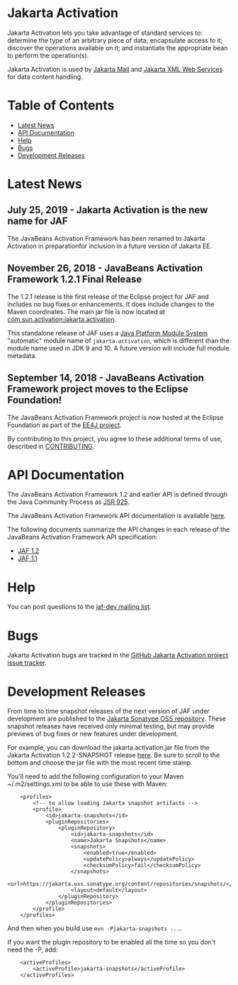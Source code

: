 # Jakarta Activation

Jakarta Activation lets you take advantage of standard services to:
determine the type of an arbitrary piece of data; encapsulate access to
it; discover the operations available on it; and instantiate the
appropriate bean to perform the operation(s).

Jakarta Activation is used by
[Jakarta Mail](https://github.com/eclipse-ee4j/javamail) and
[Jakarta XML Web Services](https://github.com/eclipse-ee4j/jax-ws-api)
for data content handling.

# Table of Contents
* [Latest News](#Latest_News)
* [API Documentation](#API_Documentation)
* [Help](#Help)
* [Bugs](#Bugs)
* [Development Releases](#Development_Releases)

# <a name="Latest_News"></a>Latest News

## July 25, 2019 - Jakarta Activation is the new name for JAF ##

The JavaBeans Activation Framework has been renamed to Jakarta Activation
in preparationfor inclusion in a future version of Jakarta EE.

## November 26, 2018 - JavaBeans Activation Framework 1.2.1 Final Release ##

The 1.2.1 release is the first release of the Eclipse project for JAF
and includes no bug fixes or enhancements. It does include changes
to the Maven coordinates. The main jar file is now located at
[com.sun.activation:jakarta.activation](https://repo1.maven.org/maven2/com/sun/activation/jakarta.activation/1.2.1/jakarta.activation-1.2.1.jar).

This standalone release of JAF uses a
[Java Platform Module System](http://openjdk.java.net/projects/jigsaw/spec/)
"automatic" module name of `jakarta.activation`, which is different than the
module name used in JDK 9 and 10.
A future version will include full module metadata.

## September 14, 2018 - JavaBeans Activation Framework project moves to the Eclipse Foundation! ##

The JavaBeans Activation Framework project is now hosted at the Eclipse
Foundation as part of the
[EE4J project](https://projects.eclipse.org/projects/ee4j).

By contributing to this project, you agree to these additional terms of
use, described in [CONTRIBUTING](CONTRIBUTING.md).

# <a name="API_Documentation"></a>API Documentation

The JavaBeans Activation Framework 1.2 and earlier API is defined
through the Java Community Process as
[JSR 925](http://jcp.org/en/jsr/detail?id=925).

The JavaBeans Activation Framework API documentation is available
[here](https://eclipse-ee4j.github.io/jaf/docs/api/).

The following documents summarize the API changes in each release of
the JavaBeans Activation Framework API specification:

-   [JAF 1.2](docs/JAF-1.2-changes.txt)
-   [JAF 1.1](docs/JAF-1.1-changes.txt)

# <a name="Help"></a>Help

You can post questions to the
[jaf-dev mailing list](https://accounts.eclipse.org/mailing-list/jaf-dev).

# <a name="Bugs"></a>Bugs

Jakarta Activation bugs are tracked in the
[GitHub Jakarta Activation project issue tracker](https://github.com/eclipse-ee4j/jaf/issues).

# <a name="Development_Releases"></a>Development Releases

From time to time snapshot releases of the next version of JAF
under development are published to the
[Jakarta Sonatype OSS repository](http://jakarta.oss.sonatype.org).
These snapshot releases have received only minimal testing, but may
provide previews of bug fixes or new features under development.

For example, you can download the jakarta.activation.jar file from the Jakarta Activation
1.2.2-SNAPSHOT release
[here](https://jakarta.oss.sonatype.org/content/repositories/snapshots/com/sun/activation/jakarta.activation/1.2.2-SNAPSHOT/).
Be sure to scroll to the bottom and choose the jar file with the most
recent time stamp.

You'll need to add the following configuration to your Maven ~/.m2/settings.xml
to be able to use these with Maven:

```
    <profiles>
        <!-- to allow loading Jakarta snapshot artifacts -->
        <profile>
            <id>jakarta-snapshots</id>
            <pluginRepositories>
                <pluginRepository>
                    <id>jakarta-snapshots</id>
                    <name>Jakarta Snapshots</name>
                    <snapshots>
                        <enabled>true</enabled>
                        <updatePolicy>always</updatePolicy>
                        <checksumPolicy>fail</checksumPolicy>
                    </snapshots>
                    <url>https://jakarta.oss.sonatype.org/content/repositories/snapshots/</url>
                    <layout>default</layout>
                </pluginRepository>
            </pluginRepositories>
        </profile>
    </profiles>
```

And then when you build use `mvn -Pjakarta-snapshots ...`.

If you want the plugin repository to be enabled all the time so you don't need the -P, add:

```
    <activeProfiles>
        <activeProfile>jakarta-snapshots</activeProfile>
    </activeProfiles>
```
